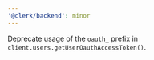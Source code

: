 ```yaml
---
'@clerk/backend': minor
---
```


Deprecate usage of the `oauth_` prefix in `client.users.getUserOauthAccessToken()`.
